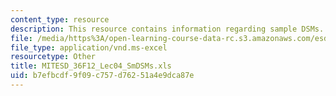 ```yaml
---
content_type: resource
description: This resource contains information regarding sample DSMs.
file: /media/https%3A/open-learning-course-data-rc.s3.amazonaws.com/esd-36-system-project-management-fall-2012/b7efbcdf9f09c757d76251a4e9dca87e_MITESD_36F12_Lec04_SmDSMs.xls
file_type: application/vnd.ms-excel
resourcetype: Other
title: MITESD_36F12_Lec04_SmDSMs.xls
uid: b7efbcdf-9f09-c757-d762-51a4e9dca87e
---
```

